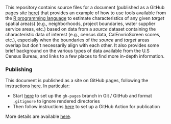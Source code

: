 This repository contains source files for a document (published as a GitHub pages site [here](https://daltare.github.io/example-census-race-ethnicity-calculation)) that provides an example of how to use tools available from the [R programming language](https://www.R-project.org/) to estimate characteristics of any given *target* spatial area(s) (e.g., neighborhoods, project boundaries, water supplier service areas, etc.) based on data from a *source* dataset containing the characteristic data of interest (e.g., census data, CalEnvrioScreen scores, etc.), especially when the boundaries of the *source* and *target* areas overlap but don't necessarily align with each other. It also provides some brief background on the various types of data available from the U.S Census Bureau, and links to a few places to find more in-depth information.

### Publishing

This document is published as a site on GitHub pages, following the instructions [here](https://quarto.org/docs/publishing/github-pages.html). In particular:

-   Start [here](https://quarto.org/docs/publishing/github-pages.html#source-branch) to set up the `gh-pages` branch in Git / GitHub and format `.gitignore` to ignore rendered directories
-   Then follow instructions [here](https://quarto.org/docs/publishing/github-pages.html#github-action) to set up a GitHub Action for publication

More details are available [here](https://github.com/daltare/test-gh-actions#quarto).
